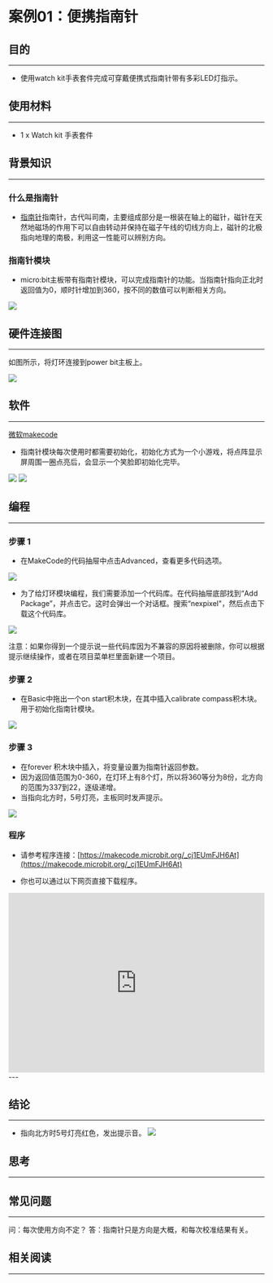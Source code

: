 # 案例01：便携指南针

## 目的
---
- 使用watch kit手表套件完成可穿戴便携式指南针带有多彩LED灯指示。

## 使用材料
---

- 1 x Watch kit 手表套件


## 背景知识
---

### 什么是指南针 
- [指南针](https://en.wikipedia.org/wiki/Compass)指南针，古代叫司南，主要组成部分是一根装在轴上的磁针，磁针在天然地磁场的作用下可以自由转动并保持在磁子午线的切线方向上，磁针的北极指向地理的南极，利用这一性能可以辨别方向。
### 指南针模块
- micro:bit主板带有指南针模块，可以完成指南针的功能。当指南针指向正北时返回值为0，顺时针增加到360，按不同的数值可以判断相关方向。

![](./images/2UMV4MA.png)



## 硬件连接图
---

如图所示，将灯环连接到power bit主板上。

![](./images/xLUYTkT.jpg)



## 软件
---
[微软makecode](https://makecode.microbit.org/#)

- 指南针模块每次使用时都需要初始化，初始化方式为一个小游戏，将点阵显示屏周围一圈点亮后，会显示一个笑脸即初始化完毕。

![](./images/V4wZAP1.png) ![](./images/EW3J71r.png)

## 编程
---
### 步骤 1
- 在MakeCode的代码抽屉中点击Advanced，查看更多代码选项。

![](./images/LjMR5IU.png)

- 为了给灯环模块编程，我们需要添加一个代码库。在代码抽屉底部找到“Add Package”，并点击它。这时会弹出一个对话框。搜索“nexpixel"，然后点击下载这个代码库。

![](./images/0u6UbMV.png)

注意：如果你得到一个提示说一些代码库因为不兼容的原因将被删除，你可以根据提示继续操作，或者在项目菜单栏里面新建一个项目。

### 步骤 2

- 在Basic中拖出一个on start积木块，在其中插入calibrate compass积木块。用于初始化指南针模块。

![](./images/3dkZNmi.png)

### 步骤 3
- 在forever 积木块中插入，将变量设置为指南针返回参数。
- 因为返回值范围为0-360，在灯环上有8个灯，所以将360等分为8份，北方向的范围为337到22，逐级递增。
- 当指向北方时，5号灯亮，主板同时发声提示。

![](./images/p2jYTw8.png)

### 程序
- 请参考程序连接：[https://makecode.microbit.org/_cj1EUmFJH6At](https://makecode.microbit.org/_cj1EUmFJH6At)

- 你也可以通过以下网页直接下载程序。

<div style="position:relative;height:0;padding-bottom:70%;overflow:hidden;"><iframe style="position:absolute;top:0;left:0;width:100%;height:100%;" src="https://makecode.microbit.org/#pub:_cj1EUmFJH6At" frameborder="0" sandbox="allow-popups allow-forms allow-scripts allow-same-origin"></iframe></div>  
---


## 结论
---
- 指向北方时5号灯亮红色，发出提示音。
![](./images/mSYW7Kg.gif)


## 思考
---


## 常见问题
---
问：每次使用方向不定？
答：指南针只是方向是大概，和每次校准结果有关。

## 相关阅读  
---

